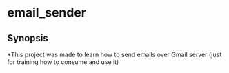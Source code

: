 # email_sender


## Synopsis

*This project was made to learn how to send emails over Gmail server (just for training how to consume and use it)
